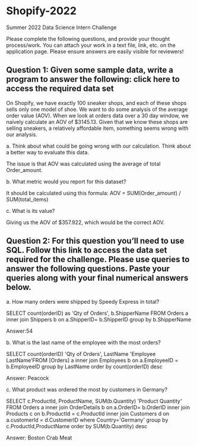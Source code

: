 # Shopify-2022
Summer 2022 Data Science Intern Challenge 


Please complete the following questions, and provide your thought process/work. You can attach your work in a text file, link, etc. on the application page. Please ensure answers are easily visible for reviewers!


## Question 1: Given some sample data, write a program to answer the following: click here to access the required data set

On Shopify, we have exactly 100 sneaker shops, and each of these shops sells only one model of shoe. We want to do some analysis of the average order value (AOV). When we look at orders data over a 30 day window, we naively calculate an AOV of $3145.13. Given that we know these shops are selling sneakers, a relatively affordable item, something seems wrong with our analysis. 

a.	Think about what could be going wrong with our calculation. Think about a better way to evaluate this data. 

The issue is that AOV was calculated using the average of total Order_amount. 

b.	What metric would you report for this dataset?

It should be calculated using this formula:
AOV = SUM(Order_amount) / SUM(total_items)

c.	What is its value?

Giving us the AOV of $357.922, which would be the correct AOV.

## Question 2: For this question you’ll need to use SQL. Follow this link to access the data set required for the challenge. Please use queries to answer the following questions. Paste your queries along with your final numerical answers below.

a.	How many orders were shipped by Speedy Express in total?

SELECT count(orderID) as 'Qty of Orders', b.ShipperName  FROM Orders a inner join Shippers  b on a.ShipperID= b.ShipperID
group by  b.ShipperName

Answer:54 

b.	What is the last name of the employee with the most orders?

SELECT count(orderID) 'Qty of Orders', LastName 'Employee LastName'FROM [Orders] a inner join Employees b 
on a.EmployeeID = b.EmployeeID
group by LastName
order by count(orderID) desc

Answer: Peacock

c.	What product was ordered the most by customers in Germany?

SELECT c.ProductId, ProductName, SUM(b.Quantity) 'Product Quantity' FROM Orders a inner join OrderDetails b 
on a.OrderID= b.OrderID
inner join Products c on b.ProductId = c.ProductId
inner join Customers d on a.customerId = d.CustomerID
where Country='Germany'
group by c.ProductId,ProductName
order by SUM(b.Quantity) desc

Answer: 	Boston Crab Meat



